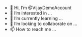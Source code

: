 - 👋 Hi, I’m @VijayDemoAccount
- 👀 I’m interested in ...
- 🌱 I’m currently learning ...
- 💞️ I’m looking to collaborate on ...
- 📫 How to reach me ...

<!---
VijayDemoAccount/VijayDemoAccount is a ✨ special ✨ repository because its `README.md` (this file) appears on your GitHub profile.
You can click the Preview link to take a look at your changes.
--->
